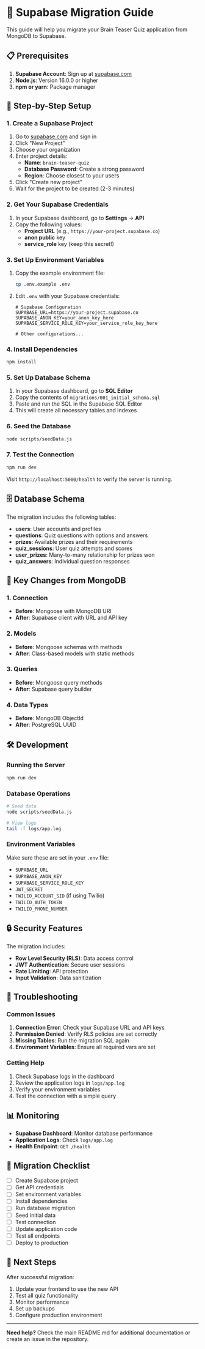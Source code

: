 # 🚀 Supabase Migration Guide

This guide will help you migrate your Brain Teaser Quiz application from MongoDB to Supabase.

## 📋 Prerequisites

1. **Supabase Account**: Sign up at [supabase.com](https://supabase.com)
2. **Node.js**: Version 16.0.0 or higher
3. **npm or yarn**: Package manager

## 🔧 Step-by-Step Setup

### 1. Create a Supabase Project

1. Go to [supabase.com](https://supabase.com) and sign in
2. Click "New Project"
3. Choose your organization
4. Enter project details:
   - **Name**: `brain-teaser-quiz`
   - **Database Password**: Create a strong password
   - **Region**: Choose closest to your users
5. Click "Create new project"
6. Wait for the project to be created (2-3 minutes)

### 2. Get Your Supabase Credentials

1. In your Supabase dashboard, go to **Settings** → **API**
2. Copy the following values:
   - **Project URL** (e.g., `https://your-project.supabase.co`)
   - **anon public** key
   - **service_role** key (keep this secret!)

### 3. Set Up Environment Variables

1. Copy the example environment file:
   ```bash
   cp .env.example .env
   ```

2. Edit `.env` with your Supabase credentials:
   ```env
   # Supabase Configuration
   SUPABASE_URL=https://your-project.supabase.co
   SUPABASE_ANON_KEY=your_anon_key_here
   SUPABASE_SERVICE_ROLE_KEY=your_service_role_key_here
   
   # Other configurations...
   ```

### 4. Install Dependencies

```bash
npm install
```

### 5. Set Up Database Schema

1. In your Supabase dashboard, go to **SQL Editor**
2. Copy the contents of `migrations/001_initial_schema.sql`
3. Paste and run the SQL in the Supabase SQL Editor
4. This will create all necessary tables and indexes

### 6. Seed the Database

```bash
node scripts/seedData.js
```

### 7. Test the Connection

```bash
npm run dev
```

Visit `http://localhost:5000/health` to verify the server is running.

## 🗄️ Database Schema

The migration includes the following tables:

- **users**: User accounts and profiles
- **questions**: Quiz questions with options and answers
- **prizes**: Available prizes and their requirements
- **quiz_sessions**: User quiz attempts and scores
- **user_prizes**: Many-to-many relationship for prizes won
- **quiz_answers**: Individual question responses

## 🔄 Key Changes from MongoDB

### 1. Connection
- **Before**: Mongoose with MongoDB URI
- **After**: Supabase client with URL and API key

### 2. Models
- **Before**: Mongoose schemas with methods
- **After**: Class-based models with static methods

### 3. Queries
- **Before**: Mongoose query methods
- **After**: Supabase query builder

### 4. Data Types
- **Before**: MongoDB ObjectId
- **After**: PostgreSQL UUID

## 🛠️ Development

### Running the Server
```bash
npm run dev
```

### Database Operations
```bash
# Seed data
node scripts/seedData.js

# View logs
tail -f logs/app.log
```

### Environment Variables
Make sure these are set in your `.env` file:
- `SUPABASE_URL`
- `SUPABASE_ANON_KEY`
- `SUPABASE_SERVICE_ROLE_KEY`
- `JWT_SECRET`
- `TWILIO_ACCOUNT_SID` (if using Twilio)
- `TWILIO_AUTH_TOKEN`
- `TWILIO_PHONE_NUMBER`

## 🔒 Security Features

The migration includes:
- **Row Level Security (RLS)**: Data access control
- **JWT Authentication**: Secure user sessions
- **Rate Limiting**: API protection
- **Input Validation**: Data sanitization

## 🚨 Troubleshooting

### Common Issues

1. **Connection Error**: Check your Supabase URL and API keys
2. **Permission Denied**: Verify RLS policies are set correctly
3. **Missing Tables**: Run the migration SQL again
4. **Environment Variables**: Ensure all required vars are set

### Getting Help

1. Check Supabase logs in the dashboard
2. Review the application logs in `logs/app.log`
3. Verify your environment variables
4. Test the connection with a simple query

## 📊 Monitoring

- **Supabase Dashboard**: Monitor database performance
- **Application Logs**: Check `logs/app.log`
- **Health Endpoint**: `GET /health`

## 🔄 Migration Checklist

- [ ] Create Supabase project
- [ ] Get API credentials
- [ ] Set environment variables
- [ ] Install dependencies
- [ ] Run database migration
- [ ] Seed initial data
- [ ] Test connection
- [ ] Update application code
- [ ] Test all endpoints
- [ ] Deploy to production

## 🎉 Next Steps

After successful migration:
1. Update your frontend to use the new API
2. Test all quiz functionality
3. Monitor performance
4. Set up backups
5. Configure production environment

---

**Need help?** Check the main README.md for additional documentation or create an issue in the repository.
